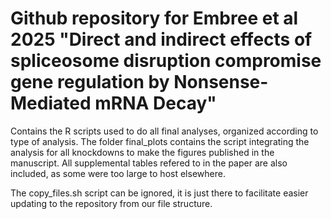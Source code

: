 # Github repository for Embree et al 2025 "Direct and indirect effects of spliceosome disruption compromise gene regulation by Nonsense-Mediated mRNA Decay" 
Contains the R scripts used to do all final analyses, organized according to type of analysis. 
The folder final_plots contains the script integrating the analysis for all knockdowns to make the figures published in the manuscript. 
All supplemental tables refered to in the paper are also included, as some were too large to host elsewhere.

The copy_files.sh script can be ignored, it is just there to facilitate easier updating to the repository from our file structure. 
